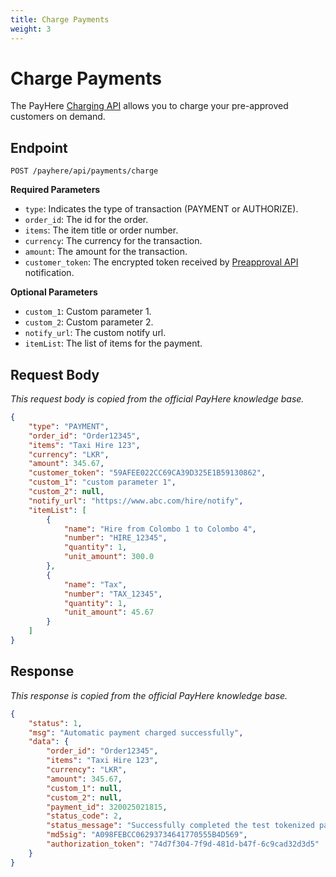```yaml
---
title: Charge Payments
weight: 3
---
```


# Charge Payments

The PayHere [Charging API](https://support.payhere.lk/api-&-mobile-sdk/charging-api) allows you to charge your pre-approved customers on demand.

## Endpoint

```http request
POST /payhere/api/payments/charge
```

**Required Parameters**

-   `type`: Indicates the type of transaction (PAYMENT or AUTHORIZE).
-   `order_id`: The id for the order.
-   `items`: The item title or order number.
-   `currency`: The currency for the transaction.
-   `amount`: The amount for the transaction.
-   `customer_token`: The encrypted token received by [Preapproval API](https://support.payhere.lk/api-&-mobile-sdk/preapproval-api) notification.

**Optional Parameters**

-   `custom_1`: Custom parameter 1.
-   `custom_2`: Custom parameter 2.
-   `notify_url`: The custom notify url.
-   `itemList`: The list of items for the payment.

## Request Body

_This request body is copied from the official PayHere knowledge base._

```json
{
    "type": "PAYMENT",
    "order_id": "Order12345",
    "items": "Taxi Hire 123",
    "currency": "LKR",
    "amount": 345.67,
    "customer_token": "59AFEE022CC69CA39D325E1B59130862",
    "custom_1": "custom parameter 1",
    "custom_2": null,
    "notify_url": "https://www.abc.com/hire/notify",
    "itemList": [
        {
            "name": "Hire from Colombo 1 to Colombo 4",
            "number": "HIRE_12345",
            "quantity": 1,
            "unit_amount": 300.0
        },
        {
            "name": "Tax",
            "number": "TAX_12345",
            "quantity": 1,
            "unit_amount": 45.67
        }
    ]
}
```

## Response

_This response is copied from the official PayHere knowledge base._

```json
{
    "status": 1,
    "msg": "Automatic payment charged successfully",
    "data": {
        "order_id": "Order12345",
        "items": "Taxi Hire 123",
        "currency": "LKR",
        "amount": 345.67,
        "custom_1": null,
        "custom_2": null,
        "payment_id": 320025021815,
        "status_code": 2,
        "status_message": "Successfully completed the test tokenized payment.",
        "md5sig": "A098FEBCC06293734641770555B4D569",
        "authorization_token": "74d7f304-7f9d-481d-b47f-6c9cad32d3d5"
    }
}
```
